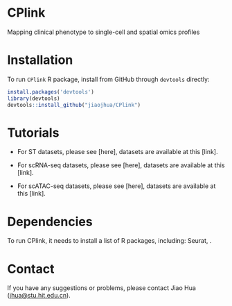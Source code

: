# CPlink
Mapping clinical phenotype to single-cell and spatial omics profiles 

# Installation
To run ``CPlink`` R package, install from GitHub through ``devtools`` directly:
```R
install.packages('devtools')
library(devtools)
devtools::install_github("jiaojhua/CPlink")
```

# Tutorials

* For ST datasets, please see [here], datasets are available at this [link].

* For scRNA-seq datasets, please see [here], datasets are available at this [link].

* For scATAC-seq datasets, please see [here], datasets are available at this [link].

# Dependencies
To run CPlink, it needs to install a list of R packages, including: Seurat, .

# Contact
If you have any suggestions or problems, please contact Jiao Hua (jhua@stu.hit.edu.cn).
